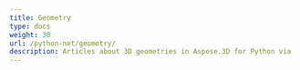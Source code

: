 ```yaml
---
title: Geometry
type: docs
weight: 30
url: /python-net/geometry/
description: Articles about 3D geometries in Aspose.3D for Python via .NET.
---
```


